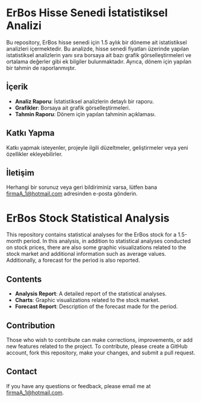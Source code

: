 # ErBos Hisse Senedi İstatistiksel Analizi

Bu repository, ErBos hisse senedi için 1.5 aylık bir döneme ait istatistiksel analizleri içermektedir.
Bu analizde, hisse senedi fiyatları üzerinde yapılan istatistiksel analizlerin yanı sıra borsaya ait bazı grafik görselleştirmeleri ve ortalama değerler gibi ek bilgiler bulunmaktadır.
Ayrıca, dönem için yapılan bir tahmin de raporlanmıştır.

## İçerik

- **Analiz Raporu**: İstatistiksel analizlerin detaylı bir raporu.
- **Grafikler**: Borsaya ait grafik görselleştirmeleri.
- **Tahmin Raporu**: Dönem için yapılan tahminin açıklaması.

## Katkı Yapma

Katkı yapmak isteyenler, projeyle ilgili düzeltmeler, geliştirmeler veya yeni özellikler ekleyebilirler.

## İletişim

Herhangi bir sorunuz veya geri bildiriminiz varsa, lütfen bana [firmaA_1@hotmail.com](mailto:firmaA_1@hotmail.com) adresinden e-posta gönderin.



# ErBos Stock Statistical Analysis

This repository contains statistical analyses for the ErBos stock for a 1.5-month period.
In this analysis, in addition to statistical analyses conducted on stock prices, there are also some graphic visualizations related to the stock market and additional information such as average values.
Additionally, a forecast for the period is also reported.

## Contents

- **Analysis Report**: A detailed report of the statistical analyses.
- **Charts**: Graphic visualizations related to the stock market.
- **Forecast Report**: Description of the forecast made for the period.

## Contribution
Those who wish to contribute can make corrections, improvements, or add new features related to the project. To contribute, please create a GitHub account, fork this repository, make your changes, and submit a pull request.

## Contact

If you have any questions or feedback, please email me at [firmaA_1@hotmail.com](mailto:firmaA_1@hotmail.com).

